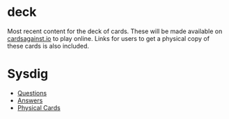 # deck
Most recent content for the deck of cards. These will be made available on [cardsagainst.io](https://cardsagainst.io) to play online. Links for users to get a physical copy of these cards is also included.
# Sysdig
* [Questions](./sysdig-questions.txt)
* [Answers](./sysdig-answers.txt)
* [Physical Cards](https://go.sysdig.com/cardsagainstcontainers)